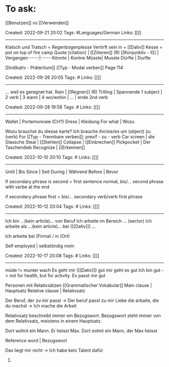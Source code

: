 # To ask:
[[Benutzen]] vs  [[Verwenden]]

Created: 2022-09-21 20:02
Tags: #Languages/German 
Links: [[]]
___

Klatsch und Tratsch = Regenbogenplesse
Vertirft sein in + [[Dativ]]
Kesse = pot on top of fire camp
Quote (citation) | [[Zitieren]] (R)
[[Konjunktiv - II]] | Vergangen
-----|-----
Könnte | Kontne
Müsste| Musste
Dürfte | Durfte

[[Indikativ - Präteritum]] [[Typ - Modal verben]] Page 114


Created: 2022-09-26 20:05
Tags: #
Links: [[]]
___
... weil es geregnet hat.
Rain | [[Regnen]] (R)
Trilling | Spannende
1 subject | 2 verb | 3 wann | 4 wo/wohin | ... | ende 2nd verb


Created: 2022-09-28 19:58
Tags: #
Links: [[]]
___

Wallet | Portemonnaie (CH?)
Dress | Kleidung
For what | Wozu

Wozu brauchst du diesse karte?
Ich brauche ihn/sie/es um (object) zu (verb)
For [[Typ - Trennbare verben]]: prexif - zu - verb
Car screen | die Glassche
Steal | [[Stehlen]]
Collapse | [[Einbrechen]]
Pickpocket | Der Taschendieb
Recognize | [[Erkennen]]

Created: 2022-10-10 20:10
Tags: #
Links: [[]]
___
Until | Bis
Since | Seit
During | Während
Before | Bevor

If secondary phrase is second = first sentence normal, bis/... second phrase with verbe at the end

if secondary phrase first = bis/... secondary verb/verb first phrase


Created: 2022-10-12 20:04
Tags: #
Links: [[]]
___

Ich bin ...(kein article)... von Beruf
Ich arbeite im Bereich ... (sector)
Ich arbeite als ...(kein article)... bei ([[Dativ]]) ...

Ich arbeite bei (Firma) / in (Ort)

Self employed | selbstöndig mein

Created: 2022-10-17 20:08
Tags: #
Links: [[]]
___

müde != munter wach
Es geht mir ([[Dativ]]) gut
mir geht es gut
Ich bin gut -> not for health, but for activity.
Es passt mir gut

Personen mit Relativsätzen
[[Grammatischer Vokabular]]
Main clause | Hauptsatz
Relative clause | Relativsatz

Der Beruf, der zu mir passt -> Der beruf passt zu mir
Liebe die arbaite, die du machst -> Ich mache die Arbeit

Relativsatz beschreibt immer ein Bezugswort.
Bezugswort steht immer von dem Relativsatz, meistens in einem Hauptsatz.

Dort wohnt ein Mann. Er heisst Max.
Dort eohnt ein Mann, der Max heisst

Reference word | Bezugswort

Das liegt mir nicht -> Ich habe kein Talent dafür

1. 